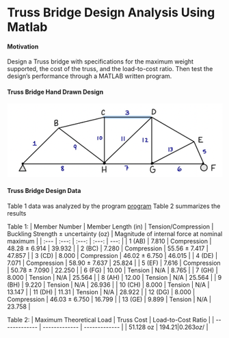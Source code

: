 # Truss Bridge Design Analysis Using Matlab

#### Motivation
Design a Truss bridge with specifications for the maximum weight supported, the cost of the truss, and the load-to-cost ratio. Then test the design’s performance through a MATLAB written program. 

#### Truss Bridge Hand Drawn Design
![App Screenshot](https://github.com/noam003/Truss-Bridge-Analysis/blob/main/truss.png)

#### Truss Bridge Design Data
Table 1 data was analyzed by the program [program](https://github.com/noam003/Truss-Bridge-Analysis/blob/main/truss_proj.m)
Table 2 summarizes the results

Table 1:
| Member Number  | Member Length (in) | Tension/Compression | Buckling Strength ± uncertainty (oz) | Magnitude of internal force at nominal maximum |
| :---         |     :---:      |     :---:      |     :---:      |          ---: |
| 1 (AB)  | 7.810  | Compression  | 48.28 ± 6.914  | 39.932  |
| 2 (BC) | 7.280  | Compression  | 55.56 ± 7.417  | 47.857  |
| 3 (CD)  | 8.000  | Compression  | 46.02 ± 6.750  | 46.015  |
| 4 (DE)  | 7.071  | Compression  | 58.90 ± 7.637  | 25.824  |
| 5 (EF)  | 7.616  | Compression  | 50.78 ± 7.090  | 22.250  |
| 6 (FG)  | 10.00  | Tension  | N/A  | 8.765  |
| 7 (GH)  | 8.000  | Tension  | N/A  | 25.564  |
| 8 (AH)  | 12.00  | Tension  | N/A  | 25.564  |
| 9 (BH)  | 9.220  | Tension  | N/A  | 26.936  |
| 10 (CH)  | 8.000  | Tension  | N/A  | 13.147  |
| 11 (DH)  | 11.31  | Tension  | N/A  | 28.922  |
| 12 (DG)  | 8.000  | Compression  | 46.03 ± 6.750  | 16.799  |
| 13 (GE)  | 9.899  | Tension  | N/A  | 23.758  |


Table 2: 
| Maximum Theoretical Load  | Truss Cost | Load-to-Cost Ratio |
| ------------- | ------------- | ------------- |
| 51.128 oz  | $194.21  | 0.263 oz/$  |


